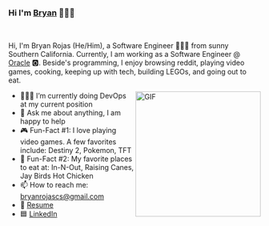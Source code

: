 ### Hi I'm [Bryan](https://bryanrojas.net) 👋🏽😄 

<br />

Hi, I'm Bryan Rojas (He/Him), a Software Engineer 👨🏽‍💻 from sunny Southern California. Currently, I am working as a Software Engineer @ [Oracle](https://www.oracle.com/index.html) 🅾️. Beside's programming, I enjoy browsing reddit, playing video games, cooking, keeping up with tech, building LEGOs, and going out to eat.

<img align="right" height="250" alt="GIF" src="https://media.giphy.com/media/lM86pZcDxfx5e/giphy.gif" />

- 👨🏽‍💻 I’m currently doing DevOps at my current position
- 💬 Ask me about anything, I am happy to help
- 🎮 Fun-Fact #1: I love playing video games. A few favorites include: Destiny 2, Pokemon, TFT
- 🍔 Fun-Fact #2: My favorite places to eat at: In-N-Out, Raising Canes, Jay Birds Hot Chicken
- 📫 How to reach me: bryanrojascs@gmail.com
- 📝 [Resume](https://bryanrojas.net/static/media/Bryan%20Rojas%20-%20Resume%20-%20April%202020.5d37a48c.pdf)
- 🟦 [LinkedIn](https://www.linkedin.com/in/~bryan/)
